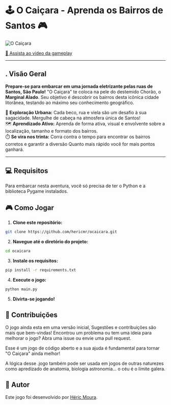 # 🕹️ O Caiçara - Aprenda os Bairros de Santos 🎮

![O Caiçara](https://github.com/hericmr/ocaicara/blob/main/screenplay.png?raw=true)

[🎥 Assista ao vídeo da gameplay](https://youtu.be/MtoaXkZIpLQ)

---

## .  Visão Geral

**Prepare-se para embarcar em uma jornada eletrizante pelas ruas de Santos, São Paulo!** "O Caiçara" te coloca na pele do destemido Chorão, o **Marginal Alado**. Seu objetivo é descobrir os bairros desta icônica cidade litorânea, testando ao máximo seu conhecimento geográfico.

🌆 **Exploração Urbana:** Cada beco, rua e viela são um desafio à sua sagacidade. Mergulhe de cabeça na atmosfera única de Santos!  
🗺️ **Aprendizado Ativo:** Aprenda de forma ativa, visual e envolvente sobre a localização, tamanho e formato dos bairros.  
⏱️ **Se vira nos trinta:** Corra contra o tempo para encontrar os bairros corretos e garantir a diversão Quanto mais rápido você for mais pontos ganhará.

---

## 💻 Requisitos

Para embarcar nesta aventura, você só precisa de ter o Python e a biblioteca Pygame instalados.


## 🎮 Como Jogar

1. **Clone este repositório:**

```bash
git clone https://github.com/hericmr/ocaicara.git
```

2. **Navegue até o diretório do projeto:**

```bash
cd ocaicara
```

3. **Instale os requisitos:**

```bash
pip install -r requirements.txt
```

4. **Execute o jogo:**

```bash
python main.py
```

5. **Divirta-se jogando!**

## 🤝 Contribuições

O jogo ainda esta em uma versão inicial, Sugestões e contribuições são mais que bem-vindas! Encontrou um problema ou tem uma ideia para melhorar o jogo? Abra uma issue ou envie uma pull request. 

Esse é um jogo de código aberto e a sua ajuda é fundamental para tornar "O Caiçara" ainda melhor!

A lógica desse  .jogo também pode ser usada em jogos de outras naturezes como apredizado de anatomia, biologia astronomia... o céu é o limite galera.

## 👤 Autor

Este jogo foi desenvolvido por [Héric Moura](https://github.com/hericmr).

